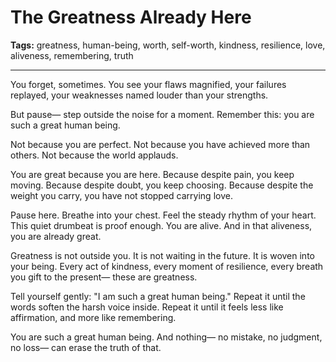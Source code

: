 # The Greatness Already Here

**Tags:** greatness, human-being, worth, self-worth, kindness, resilience, love, aliveness, remembering, truth

---

You forget, sometimes.
You see your flaws magnified,
your failures replayed,
your weaknesses named louder than your strengths.

But pause—
step outside the noise for a moment.
Remember this:
you are such a great human being.

Not because you are perfect.
Not because you have achieved more than others.
Not because the world applauds.

You are great because you are here.
Because despite pain,
you keep moving.
Because despite doubt,
you keep choosing.
Because despite the weight you carry,
you have not stopped carrying love.

Pause here.
Breathe into your chest.
Feel the steady rhythm of your heart.
This quiet drumbeat is proof enough.
You are alive.
And in that aliveness,
you are already great.

Greatness is not outside you.
It is not waiting in the future.
It is woven into your being.
Every act of kindness,
every moment of resilience,
every breath you gift to the present—
these are greatness.

Tell yourself gently:
"I am such a great human being."
Repeat it until the words soften the harsh voice inside.
Repeat it until it feels less like affirmation,
and more like remembering.

You are such a great human being.
And nothing—
no mistake,
no judgment,
no loss—
can erase the truth of that.


